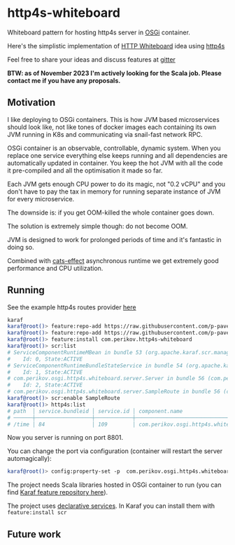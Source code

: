 # http4s-whiteboard

Whiteboard pattern for hosting http4s server in [OSGi](https://docs.osgi.org/specification/) container.

Here's the simplistic implementation of [HTTP Whiteboard](https://docs.osgi.org/specification/osgi.cmpn/8.0.0/service.http.whiteboard.html) idea using [http4s](https://http4s.org)

Feel free to share your ideas and discuss features at [gitter](https://app.element.io/#/room/#http4s-whiteboard:gitter.im)

**BTW: as of November 2023 I'm actively looking for the Scala job. Please contact me if you have any proposals.**

## Motivation

I like deploying to OSGi containers. This is how JVM based microservices should look like, not like tones of docker images each containing its own JVM running in K8s and communicating via snail-fast network RPC.

OSGi container is an observable, controllable, dynamic system. When you replace one service everything else keeps running and all dependencies are automatically updated in container. You keep the hot JVM with all the code it pre-compiled and all the optimisation it made so far.

Each JVM gets enough CPU power to do its magic, not "0.2 vCPU" and you don't have to pay the tax in memory for running separate instance of JVM for every microservice.

The downside is: if you get OOM-killed the whole container goes down.

The solution is extremely simple though: do not become OOM.

JVM is designed to work for prolonged periods of time and it's fantastic in doing so.

Combined with [cats-effect](https://typelevel.org/cats-effect/) asynchronous runtime we get extremely good performance and CPU utilization.

## Running

See the example http4s routes provider [here](./blob/main/src/main/scala/com/perikov/osgi/http4s/whiteboard/server/SampleRoutes.scala)

```sh
karaf
karaf@root()> feature:repo-add https://raw.githubusercontent.com/p-pavel/osgi-experiments/main/features.xml # Scala libraries
karaf@root()> feature:repo-add https://raw.githubusercontent.com/p-pavel/http4s-whiteboard/feature.xml/feature.xml # repo containing http4s-whiteboard feature
karaf@root()> feature:install com.perikov.http4s-whiteboard
karaf@root()> scr:list
# ServiceComponentRuntimeMBean in bundle 53 (org.apache.karaf.scr.management:4.4.4) enabled, 1 instance.
#    Id: 0, State:ACTIVE
# ServiceComponentRuntimeBundleStateService in bundle 54 (org.apache.karaf.scr.state:4.4.4) enabled, 1 instance.
#    Id: 1, State:ACTIVE
# com.perikov.osgi.http4s.whiteboard.server.Server in bundle 56 (com.perikov.http4s.whiteboard:0.1.0.SNAPSHOT) enabled, 1 instance.
#    Id: 2, State:ACTIVE
# com.perikov.osgi.http4s.whiteboard.server.SampleRoute in bundle 56 (com.perikov.http4s.whiteboard:0.1.0.SNAPSHOT) disabled, 0 instances.
karaf@root()> scr:enable SampleRoute
karaf@root()> http4s:list
# path  │ service.bundleid │ service.id │ component.name
# ──────┼──────────────────┼────────────┼──────────────────────────────────────────────────────
# /time │ 84               │ 109        │ com.perikov.osgi.http4s.whiteboard.server.SampleRoute
```

Now you server is running on port 8801.

You can change the port via configuration (container will restart the server automagically):

```sh
karaf@root()> config:property-set -p  com.perikov.osgi.http4s.whiteboard.server.Server port 8802
```

The project needs Scala libraries hosted in OSGi container to run (you can find [Karaf feature repository here](https://raw.githubusercontent.com/p-pavel/osgi-experiments/main/features.xml)).

The project uses [declarative services](https://docs.osgi.org/specification/osgi.cmpn/8.0.0/service.component.html). In Karaf you can install them with `feature:install scr`

## Future work
